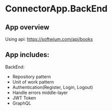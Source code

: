 # ConnectorApp.BackEnd

## App overview
Using api: https://softwium.com/api/books 

## App includes:</br>
BackEnd: </br>
- Repository pattern
- Unit of work pattern
- Authentication(Register, Login, Logout)
- Handle errors middle-layer
- JWT Token
- GraphQL </br>
